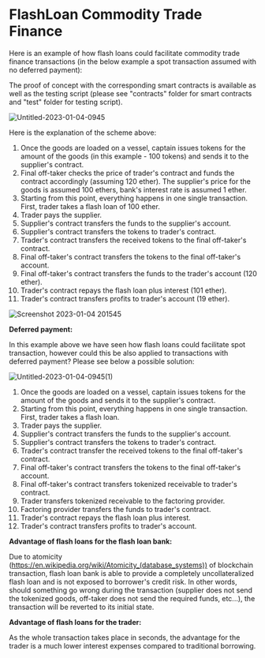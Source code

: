 # FlashLoan Commodity Trade Finance

Here is an example of how flash loans could facilitate commodity trade finance transactions (in the below example a spot transaction assumed with no deferred payment):

The proof of concept with the corresponding smart contracts is available as well as the testing script (please see "contracts" folder for smart contracts and "test" folder for testing script).

![Untitled-2023-01-04-0945](https://user-images.githubusercontent.com/121932525/210520986-97da695a-9ac1-43fe-9e37-4e8cab31365d.png)

Here is the explanation of the scheme above:

1) Once the goods are loaded on a vessel, captain issues tokens for the amount of the goods (in this example - 100 tokens) and sends it to the supplier's contract.
2) Final off-taker checks the price of trader's contract and funds the contract accordingly (assuming 120 ether). The supplier's price for the goods is assumed 100 ethers, bank's interest rate is assumed 1 ether.
3) Starting from this point, everything happens in one single transaction. First, trader takes a flash loan of 100 ether.
4) Trader pays the supplier.
5) Supplier's contract transfers the funds to the supplier's account.
6) Supplier's contract transfers the tokens to trader's contract.
7) Trader's contract transfers the received tokens to the final off-taker's contract.
8) Final off-taker's contract transfers the tokens to the final off-taker's account.
9) Final off-taker's contract transfers the funds to the trader's account (120 ether).
10) Trader's contract repays the flash loan plus interest (101 ether).
11) Trader's contract transfers profits to trader's account (19 ether).

![Screenshot 2023-01-04 201545](https://user-images.githubusercontent.com/121932525/210659447-ce457840-5cc9-413c-93bd-ad00a87262fc.png)


**Deferred payment:**

In this example above we have seen how flash loans could facilitate spot transaction, however could this be also applied to transactions with deferred payment? Please see below a possible solution:

![Untitled-2023-01-04-0945(1)](https://user-images.githubusercontent.com/121932525/210527951-8e5572fd-d573-4106-baac-02ef3df61080.png)

1) Once the goods are loaded on a vessel, captain issues tokens for the amount of the goods and sends it to the supplier's contract.
2) Starting from this point, everything happens in one single transaction. First, trader takes a flash loan.
3) Trader pays the supplier.
4) Supplier's contract transfers the funds to the supplier's account.
5) Supplier's contract transfers the tokens to trader's contract.
6) Trader's contract transfer the received tokens to the final off-taker's contract.
7) Final off-taker's contract transfers the tokens to the final off-taker's account.
8) Final off-taker's contract transfers tokenized receivable to trader's contract.
9) Trader transfers tokenized receivable to the factoring provider.
10) Factoring provider transfers the funds to trader's contract.
11) Trader's contract repays the flash loan plus interest.
12) Trader's contract transfers profits to trader's account.

**Advantage of flash loans for the flash loan bank:**

Due to atomicity (https://en.wikipedia.org/wiki/Atomicity_(database_systems)) of blockchain transaction, flash loan bank is able to provide a completely uncollateralized flash loan and is not exposed to borrower's credit risk. In other words, should something go wrong during the transaction (supplier does not send the tokenized goods, off-taker does not send the required funds, etc...), the transaction will be reverted to its initial state.

**Advantage of flash loans for the trader:**

As the whole transaction takes place in seconds, the advantage for the trader is a much lower interest expenses compared to traditional borrowing.

